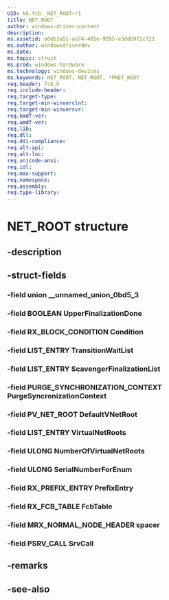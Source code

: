 ```yaml
---
UID: NS.fcb._NET_ROOT~r1
title: NET_ROOT
author: windows-driver-content
description: 
ms.assetid: a0db3a51-ad74-485e-9285-e3ddb9f2cf21
ms.author: windowsdriverdev
ms.date: 
ms.topic: struct
ms.prod: windows-hardware
ms.technology: windows-devices
ms.keywords: NET_ROOT, NET_ROOT, *PNET_ROOT
req.header: fcb.h
req.include-header:
req.target-type:
req.target-min-winverclnt:
req.target-min-winversvr:
req.kmdf-ver:
req.umdf-ver:
req.lib:
req.dll:
req.ddi-compliance:
req.alt-api:
req.alt-loc:
req.unicode-ansi:
req.idl:
req.max-support:
req.namespace:
req.assembly:
req.type-library:
---
```


# NET_ROOT structure

## -description



## -struct-fields

### -field union __unnamed_union_0bd5_3			
 	
### -field BOOLEAN UpperFinalizationDone			
 	
### -field RX_BLOCK_CONDITION Condition			
 	
### -field LIST_ENTRY TransitionWaitList			
 	
### -field LIST_ENTRY ScavengerFinalizationList			
 	
### -field PURGE_SYNCHRONIZATION_CONTEXT PurgeSyncronizationContext			
 	
### -field PV_NET_ROOT DefaultVNetRoot			
 	
### -field LIST_ENTRY VirtualNetRoots			
 	
### -field ULONG NumberOfVirtualNetRoots			
 	
### -field ULONG SerialNumberForEnum			
 	
### -field RX_PREFIX_ENTRY PrefixEntry			
 	
### -field RX_FCB_TABLE FcbTable			
 	
### -field MRX_NORMAL_NODE_HEADER spacer			
 	
### -field PSRV_CALL SrvCall			
 	
## -remarks

## -see-also